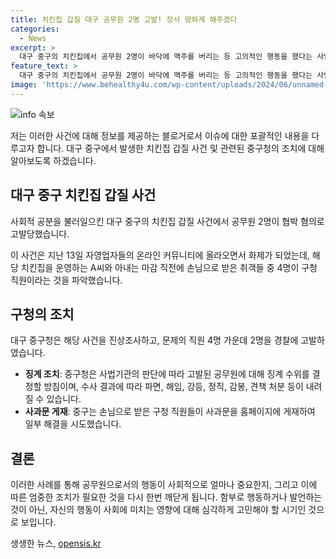 ```yaml
---
title: 치킨집 갑질 대구 공무원 2명 고발! 장사 망하게 해주겠다
categories:
  - News
excerpt: >
  대구 중구의 치킨집에서 공무원 2명이 바닥에 맥주를 버리는 등 고의적인 행동을 했다는 사안이 발생했다. 중구청은 직원 2명을 협박 혐의로 경찰에 고발했고, 피해를 입은 업주도 공무원 2명을 협박 혐의로 고소했다. 이에 따라 사법기관의 결정을 기다리며 공무원에 대한 징계 조치를 검토 중이며, 수사 결과에 따라 파면, 해임, 강등, 정직, 감봉, 견책 처분 등이 내려질 수 있다. 사건은 온라인 커뮤니티에 논란이 되자 중구는 진상조사를 진행하고 홈페이지에 사과문을 게재했다.
feature_text: >
  대구 중구의 치킨집에서 공무원 2명이 바닥에 맥주를 버리는 등 고의적인 행동을 했다는 사안이 발생했다. 중구청은 직원 2명을 협박 혐의로 경찰에 고발했고, 피해를 입은 업주도 공무원 2명을 협박 혐의로 고소했다. 이에 따라 사법기관의 결정을 기다리며 공무원에 대한 징계 조치를 검토 중이며, 수사 결과에 따라 파면, 해임, 강등, 정직, 감봉, 견책 처분 등이 내려질 수 있다. 사건은 온라인 커뮤니티에 논란이 되자 중구는 진상조사를 진행하고 홈페이지에 사과문을 게재했다.
image: 'https://www.behealthy4u.com/wp-content/uploads/2024/06/unnamed-file.png'
---
```


<p><img src="https://www.behealthy4u.com/wp-content/uploads/2024/06/unnamed-file.png" alt="info 속보" /></p>

<p>저는 이러한 사건에 대해 정보를 제공하는 블로거로서 이슈에 대한 포괄적인 내용을 다루고자 합니다. 대구 중구에서 발생한 치킨집 갑질 사건 및 관련된 중구청의 조치에 대해 알아보도록 하겠습니다. </p>

<h2 data-ke-size="size26">대구 중구 치킨집 갑질 사건</h2>

<p>사회적 공분을 불러일으킨 대구 중구의 치킨집 갑질 사건에서 공무원 2명이 협박 혐의로 고발당했습니다.</p>

<p data-ke-size="size16">이 사건은 지난 13일 자영업자들의 온라인 커뮤니티에 올라오면서 화제가 되었는데, 해당 치킨집을 운영하는 A씨와 아내는 마감 직전에 손님으로 받은 취객들 중 4명이 구청 직원이라는 것을 파악했습니다.</p>

<h2 data-ke-size="size26">구청의 조치</h2>

<p>대구 중구청은 해당 사건을 진상조사하고, 문제의 직원 4명 가운데 2명을 경찰에 고발하였습니다.</p>

<ul>
  <li><b>징계 조치</b>: 중구청은 사법기관의 판단에 따라 고발된 공무원에 대해 징계 수위를 결정할 방침이며, 수사 결과에 따라 파면, 해임, 강등, 정직, 감봉, 견책 처분 등이 내려질 수 있습니다.</li>
  <li><b>사과문 게재</b>: 중구는 손님으로 받은 구청 직원들이 사과문을 홈페이지에 게재하여 일부 해결을 시도했습니다.</li>
</ul>

<h2 data-ke-size="size26">결론</h2>

<p>이러한 사례를 통해 공무원으로서의 행동이 사회적으로 얼마나 중요한지, 그리고 이에 따른 엄중한 조치가 필요한 것을 다시 한번 깨닫게 됩니다. 함부로 행동하거나 발언하는 것이 아닌, 자신의 행동이 사회에 미치는 영향에 대해 심각하게 고민해야 할 시기인 것으로 보입니다.</p>
생생한 뉴스, <a href="https://opensis.kr" rel="dofollow">opensis.kr</a>


